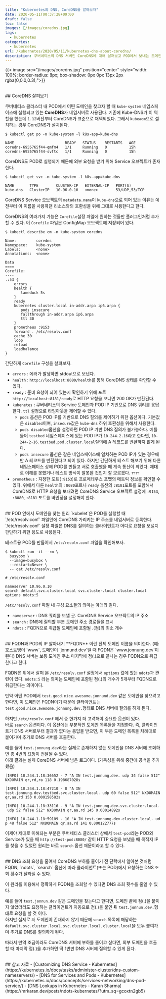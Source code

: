 ```yaml
---
title: "Kubernetes의 DNS, CoreDNS를 알아보자"
date: 2020-05-11T00:37:28+09:00
draft: false
toc: false
images: [/images/coredns.jpg]
tags:
  - kubernetes
categories:
  - kubernetes
url: /kubernetes/2020/05/11/kubernetes-dns-about-coredns/
description: 쿠버네티스의 DNS 서버인 CoreDNS에 대해 살펴보고 POD에서 보내는 도메인 요청이 어떤 원리로 목적지 IP를 찾게 되는지 살펴본다. 
---
```


{{< image src="/images/coredns.jpg" position="center" style="width: 100%; border-radius: 8px; box-shadow: 0px 0px 13px 2px rgba(0,0,0,0.3);">}}

<br/>
## CoreDNS 살펴보기

쿠버네티스 클러스터 내 POD에서 어떤 도메인을 찾고자 할 때 `kube-system` 네임스페이스에 실행되고 있는 **CoreDNS**가 네임서버로 사용된다. 
기존에 Kube-DNS가 이 역할을 했는데 `1.12`버전부터 CoreDNS가 표준으로 채택되었다. 그래서 `kubeadm`으로 설치하는 경우 CoreDNS가 설치된다. 

```
$ kubectl get po -n kube-system -l k8s-app=kube-dns

NAME                       READY   STATUS    RESTARTS   AGE
coredns-6955765f44-qmfm4   1/1     Running   0          15h
coredns-6955765f44-svftc   1/1     Running   0          15h
```

CoreDNS도 POD로 실행되기 때문에 외부 요청을 받기 위해 Service 오브젝트가 존재한다. 
```
$ kubectl get svc -n kube-system -l k8s-app=kube-dns

NAME       TYPE        CLUSTER-IP   EXTERNAL-IP   PORT(S)
kube-dns   ClusterIP   10.96.0.10   <none>        53/UDP,53/TCP
```
CoreDNS Service 오브젝트의 `metadata.name`이 `kube-dns`으로 되어 있는 이유는 예전부터 이 이름을 사용하던 리소스와의 호환성을 위해 그대로 사용한다고 한다. 

CoreDNS의 여러가지 기능은 `Corefile`설정 파일에 원하는 것들만 플러그인처럼 추가할 수 있다. 이 `Corefile` 파일은 ConfigMap 오브젝트에 저장되어 있다.
```
$ kubectl describe cm -n kube-system coredns

Name:         coredns
Namespace:    kube-system
Labels:       <none>
Annotations:  <none>

Data
====
Corefile:
----
.:53 {
    errors
    health {
       lameduck 5s
    }
    ready
    kubernetes cluster.local in-addr.arpa ip6.arpa {
       pods insecure
       fallthrough in-addr.arpa ip6.arpa
       ttl 30
    }
    prometheus :9153
    forward . /etc/resolv.conf
    cache 30
    loop
    reload
    loadbalance
}
```

간단하게 `Corefile` 구성을 살펴보자.

- `errors` : 에러가 발생하면 stdout으로 보낸다.
- `health` :  `http://localhost:8080/health`를 통해 CoreDNS 상태를 확인할 수 있다.
- `ready` : 준비 요청이 되어 있는지 확인하기 위해 포트 `http://localhost:8181/ready`로 HTTP 요청을 보니면 200 OK가 반환된다. 
- `kubenetes` : 쿠버네티스의 Service 도메인과 POD IP 기반으로 DNS 쿼리를 응답한다. `ttl` 설정으로 타임아웃을 제어할 수 있다.
	- `pods` 옵션은 POD IP를 기반으로 DNS 질의를 제어하기 위한 옵션이다. 기본값은 `disabled`이며, `insecure`값은 `kube-dns` 하위 호환성을 위해서 사용한다. 
	- `pods disabled`옵션을 설정하면 POD IP 기반 DNS 질의가 불가능하다. 예를 들어 `testbed` 네임스페이스에 있는 POD IP가 `10.244.2.16`라고 한다면,  `10-244-2-16.testbed.pod.cluster.local`질의에 A 레코드를 반환하지 않게 된다.
	- `pods insecure` 옵션은 같은 네임스페이스에 일치하는 POD IP가 있는 경우에만 A 레코드를 반환한다고 되어 있다. 하지만 간단하게 테스트 해보기 위해 다른 네임스페이스 상에 POD를 만들고 서로 호출했을 때 계속 통신이 되었다. 제대로 이해를 못했거나 테스트 방식이 잘못된 것인지 잘 모르겠다. ㅠㅠ
- `prometheus` : 지정한 포트(`:9153`)로 프로메테우스 포맷의 메트릭 정보를 확인할 수 있다. 위에서 다룬 `health`의 `:8080`포트나 `ready` 옵션의 `:8181`포트를 포함해서 CoreDNS로 HTTP 요청을 보내려면 CoreDNS Service 오브젝트 설정에 `:9153`, `:8080`, `:8181` 포트를 바인딩을 설정해야 한다. 


<br/>
## POD 안에서 도메인을 찾는 원리
`kubelet`은 POD를 실행할 때 `/etc/resolv.conf` 파일안에 CoreDNS 가리키는 IP 주소를 네임서버로 등록한다. `/etc/resolv.conf` 설정 파일은 DNS를 질의하는 클라이언트가 어디로 요청을 보낼지 판단하기 위한 용도로 사용된다. 

테스트용 POD를 만들어서 `/etc/resolv.conf` 파일을 확인해보자.
```
$ kubectl run -it --rm \
  busybox \
  --image=busybox \
  --restart=Never \
  -- cat /etc/resolv.conf
```

```
# /etc/resolv.conf

nameserver 10.96.0.10
search default.svc.cluster.local svc.cluster.local cluster.local
options ndots:5
```

`/etc/resolv.conf` 파일 내 구성 요소들의 의미는 아래와 같다.  

- `nameserver` : DNS 쿼리를 보낼 곳. CoreDNS Service 오브젝트의 IP 주소
- `search` : DNS에 질의할 부분 도메인 주소 경로들을 표시
- `ndots` : FQDN으로 취급될 도메인에 포함될 .(점)의 최소 개수

<br/>
## FQDN과 POD의 IP 알아내기
**FQDN** 이란 전체 도메인 이름을 의미한다. (예: 호스트명이 `www`, 도메인이 `jonnund.dev`일 때 FQDN은 `www.jonnung.dev`이 된다)   
DNS 서버는 보통 도메인 주소 마지막에 점(.)으로 끝나는 경우 FQDN으로 취급한다고 한다.

FQDN은 위에서 살펴 본 `/etc/resolv.conf` 설정에서 `options` 값에 있는 `ndots`과 관련이 있다. `ndots:5` 라는 의미는 도메인에 포함된 점(.)의 개수가 5개부터 FQDN으로 취급한다는 의미이다. 

만약 어떤 POD에서 `test.good.nice.awesome.jonnund.dev` 같은 도메인을 찾으려고 한다면, 이 도메인은 FQDN이기 때문에 클라이언트는`test.good.nice.awesome.jonnung.dev.`형태로 DNS 서버에 질의를 하게 된다.

하지만 `/etc/resolv.conf` 에서 중 한가지 더 고려해야 중요한 옵션이 있다.   
바로 `search` 옵션이다. 이 옵션에는 부분적인 도메인 목록들을 지정한다. 즉, 클라이언트가 DNS 서버로부터 결과가 없다는 응답을 받으면, 이 부분 도메인 목록을 차례대로 붙여가며 추가로 DNS 서버를 호출한다. 

예를 들어 `test.jonnung.dev`라는 실제로 존재하지 않는 도메인을 DNS 서버에 조회하면 총 4번의 요청이 전달될 수 있다.   
아래 결과는 실제 CoreDNS 서버에 남은 로그이다. (가독성을 위해 중간에 공백을 추가했음)
```
[INFO] 10.244.1.18:36652 - 7 "A IN test.jonnung.dev. udp 34 false 512" NXDOMAIN qr,rd,ra 118 0.198687028s
                   
[INFO] 10.244.1.18:47210 - 8 "A IN test.jonnung.dev.testbed.svc.cluster.local. udp 60 false 512" NXDOMAIN qr,aa,rd 153 0.000158582s

[INFO] 10.244.1.18:33116 - 9 "A IN test.jonnung.dev.svc.cluster.local.
 udp 52 false 512" NXDOMAIN qr,aa,rd 145 0.00014892s

[INFO] 10.244.1.18:59109 - 10 "A IN test.jonnung.dev.cluster.local. ud
p 48 false 512" NXDOMAIN qr,aa,rd 141 0.000122777s
```

이제야 제대로 이해되는 부분은 쿠버네티스 클러스터 상에서 `test-pod`라는 POD와 Service가 있을 때 `http://test-pod:8080/` 같이 HTTP 요청을 보냈을 때 목적지 IP를 찾을 수 있었던 원리는 바로 `search` 옵션 때문이라고 할 수 있다.

<br/>
## DNS 조회 요청을 줄여서 CoreDNS 부하를 줄이기
전 단락에서 알아본 것처럼 FQDN, `ndots`, `search` 옵션에 따라 클라이언트(또는 POD)에서 요청하는 DNS 조회 횟수가 달라질 수 있다.

이 원리를 이용해서 정확하게 FQDN을 조회할 수 있다면 DNS 조회 횟수를 줄일 수 있다.

예를 들어 `test.jonnun.dev` 같은 도메인을 찾는다고 한다면, 도메인 끝에 점(.)을 붙이지 않았더라도 요청하는 클라이언트가 자동으로 점(.)을 붙인 뒤 `test.jonnun.dev.`형태로 요청을 할 것 이다.   
하지만 실제로 저 도메인이 존재하지 않기 때문에 `search` 목록에 해당하는 `default.svc.cluster.local`, `svc.cluster.local`, `cluster.local`을 모두 붙여가며 추가로 DNS를 질의하게 된다.    

따라서 만약 조금이라도 CoreDNS 서버에 부하를 줄이고 싶다면, 외부 도메인을 호출할 때 마지막 점(.)을 추가하면 딱 1번만 DNS 서버에 질의할 수 있게 된다.   

<br/>
## 참고 자료
- [Customizing DNS Service - Kubernetes](https://kubernetes.io/docs/tasks/administer-cluster/dns-custom-nameservers/)
- [DNS for Services and Pods - Kubernetes](https://kubernetes.io/docs/concepts/services-networking/dns-pod-service/)
- [DNS Lookups in Kubernetes - Karan Sharma](https://mrkaran.dev/posts/ndots-kubernetes/?utm_sq=gcoxtn2gb5)

